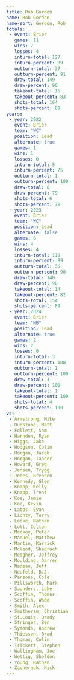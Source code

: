 ```yaml
---
title: Rob Gordon
name: Rob Gordon
name-sort: Gordon, Rob
totals:
 - event: Brier
   games: 11
   wins: 7
   losses: 4
   inturn-total: 127
   inturn-percent: 89
   outturn-total: 37
   outturn-percent: 91
   draw-total: 149
   draw-percent: 90
   takeout-total: 15
   takeout-percent: 83
   shots-total: 164
   shots-percent: 89
years:
 - year: 2022
   event: Brier
   team: "WC"
   position: Lead
   alternate: true
   games: 1
   wins: 1
   losses: 0
   inturn-total: 5
   inturn-percent: 75
   outturn-total: 1
   outturn-percent: 100
   draw-total: 6
   draw-percent: 79
   shots-total: 6
   shots-percent: 79
 - year: 2023
   event: Brier
   team: "WC"
   position: Lead
   alternate: false
   games: 8
   wins: 4
   losses: 4
   inturn-total: 119
   inturn-percent: 89
   outturn-total: 35
   outturn-percent: 90
   draw-total: 140
   draw-percent: 90
   takeout-total: 14
   takeout-percent: 82
   shots-total: 154
   shots-percent: 89
 - year: 2024
   event: Brier
   team: "MB"
   position: Lead
   alternate: true
   games: 2
   wins: 2
   losses: 0
   inturn-total: 3
   inturn-percent: 100
   outturn-total: 1
   outturn-percent: 100
   draw-total: 3
   draw-percent: 100
   takeout-total: 1
   takeout-percent: 100
   shots-total: 4
   shots-percent: 100
vs:
 - Armstrong, Mike
 - Dunstone, Matt
 - Follett, Sam
 - Harnden, Ryan
 - Higgs, Jake
 - Hodgson, Colin
 - Horgan, Jacob
 - Horgan, Tanner
 - Howard, Greg
 - Jensen, Trygg
 - Jones, Brennen
 - Kennedy, Glen
 - Knapp, Kelly
 - Knapp, Trent
 - Koe, Jamie
 - Koe, Kevin
 - Latos, Evan
 - Lichty, Terry
 - Locke, Nathan
 - Lott, Colton
 - Mackey, Peter
 - Manuel, Matthew
 - Martin, Karrick
 - Mcleod, Shadrach
 - Meagher, Jeffrey
 - Moulding, Darren
 - Nadeau, Jeff
 - Neufeld, B.J.
 - Parsons, Cole
 - Pillsworth, Mark
 - Saunders, Luke
 - Scoffin, Thomas
 - Scoffin, Wade
 - Smith, Alex
 - Smitheram, Christian
 - St.Louis, Brady
 - Stringer, Ben
 - Symonds, Andrew
 - Thiessen, Brad
 - Thomas, Colin
 - Trickett, Stephen
 - Wallingham, Joe
 - Wettig, Sheldon
 - Young, Nathan
 - Zachernuk, Nick
---
```

